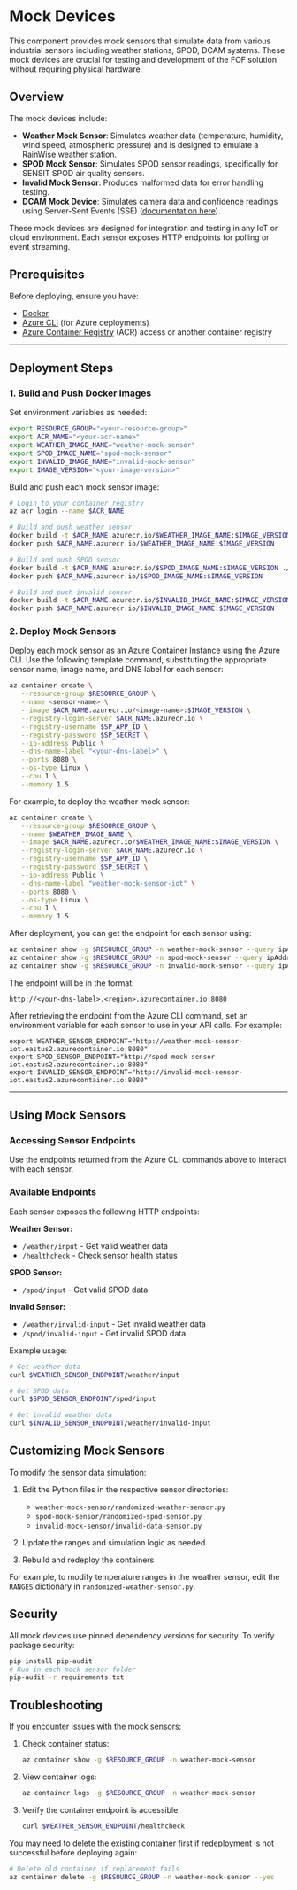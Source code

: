 # Mock Devices

This component provides mock sensors that simulate data from various industrial sensors including weather stations, SPOD, DCAM systems. These mock devices are crucial for testing and development of the FOF solution without requiring physical hardware.

## Overview

The mock devices include:

- **Weather Mock Sensor**: Simulates weather data (temperature, humidity, wind speed, atmospheric pressure) and is designed to emulate a RainWise weather station.
- **SPOD Mock Sensor**: Simulates SPOD sensor readings, specifically for SENSIT SPOD air quality sensors.
- **Invalid Mock Sensor**: Produces malformed data for error handling testing.
- **DCAM Mock Device**: Simulates camera data and confidence readings using Server-Sent Events (SSE) ([documentation here](./dcam-mock-sensor-sse/dcam-mock-sensor.md)).

These mock devices are designed for integration and testing in any IoT or cloud environment. Each sensor exposes HTTP endpoints for polling or event streaming.

## Prerequisites

Before deploying, ensure you have:
- [Docker](https://docs.docker.com/get-docker/)
- [Azure CLI](https://learn.microsoft.com/en-us/cli/azure/install-azure-cli) (for Azure deployments)
- [Azure Container Registry](https://learn.microsoft.com/en-us/azure/container-registry/) (ACR) access or another container registry
---

## Deployment Steps


### 1. Build and Push Docker Images

Set environment variables as needed:

```bash
export RESOURCE_GROUP="<your-resource-group>"
export ACR_NAME="<your-acr-name>"
export WEATHER_IMAGE_NAME="weather-mock-sensor"
export SPOD_IMAGE_NAME="spod-mock-sensor"
export INVALID_IMAGE_NAME="invalid-mock-sensor"
export IMAGE_VERSION="<your-image-version>"
```

Build and push each mock sensor image:

```bash
# Login to your container registry
az acr login --name $ACR_NAME

# Build and push weather sensor
docker build -t $ACR_NAME.azurecr.io/$WEATHER_IMAGE_NAME:$IMAGE_VERSION ./weather-mock-sensor
docker push $ACR_NAME.azurecr.io/$WEATHER_IMAGE_NAME:$IMAGE_VERSION

# Build and push SPOD sensor
docker build -t $ACR_NAME.azurecr.io/$SPOD_IMAGE_NAME:$IMAGE_VERSION ./spod-mock-sensor
docker push $ACR_NAME.azurecr.io/$SPOD_IMAGE_NAME:$IMAGE_VERSION

# Build and push invalid sensor
docker build -t $ACR_NAME.azurecr.io/$INVALID_IMAGE_NAME:$IMAGE_VERSION ./invalid-mock-sensor
docker push $ACR_NAME.azurecr.io/$INVALID_IMAGE_NAME:$IMAGE_VERSION
```

### 2. Deploy Mock Sensors 

Deploy each mock sensor as an Azure Container Instance using the Azure CLI. Use the following template command, substituting the appropriate sensor name, image name, and DNS label for each sensor:

```bash
az container create \
   --resource-group $RESOURCE_GROUP \
   --name <sensor-name> \
   --image $ACR_NAME.azurecr.io/<image-name>:$IMAGE_VERSION \
   --registry-login-server $ACR_NAME.azurecr.io \
   --registry-username $SP_APP_ID \
   --registry-password $SP_SECRET \
   --ip-address Public \
   --dns-name-label "<your-dns-label>" \
   --ports 8080 \
   --os-type Linux \
   --cpu 1 \
   --memory 1.5
```

For example, to deploy the weather mock sensor:

```bash
az container create \
   --resource-group $RESOURCE_GROUP \
   --name $WEATHER_IMAGE_NAME \
   --image $ACR_NAME.azurecr.io/$WEATHER_IMAGE_NAME:$IMAGE_VERSION \
   --registry-login-server $ACR_NAME.azurecr.io \
   --registry-username $SP_APP_ID \
   --registry-password $SP_SECRET \
   --ip-address Public \
   --dns-name-label "weather-mock-sensor-iot" \
   --ports 8080 \
   --os-type Linux \
   --cpu 1 \
   --memory 1.5
```

After deployment, you can get the endpoint for each sensor using:

```bash
az container show -g $RESOURCE_GROUP -n weather-mock-sensor --query ipAddress.fqdn -o tsv
az container show -g $RESOURCE_GROUP -n spod-mock-sensor --query ipAddress.fqdn -o tsv
az container show -g $RESOURCE_GROUP -n invalid-mock-sensor --query ipAddress.fqdn -o tsv
```

The endpoint will be in the format:

```
http://<your-dns-label>.<region>.azurecontainer.io:8080
```

After retrieving the endpoint from the Azure CLI command, set an environment variable for each sensor to use in your API calls. For example:

```
export WEATHER_SENSOR_ENDPOINT="http://weather-mock-sensor-iot.eastus2.azurecontainer.io:8080"
export SPOD_SENSOR_ENDPOINT="http://spod-mock-sensor-iot.eastus2.azurecontainer.io:8080"
export INVALID_SENSOR_ENDPOINT="http://invalid-mock-sensor-iot.eastus2.azurecontainer.io:8080"
```

---

## Using Mock Sensors

### Accessing Sensor Endpoints

Use the endpoints returned from the Azure CLI commands above to interact with each sensor.

### Available Endpoints

Each sensor exposes the following HTTP endpoints:

**Weather Sensor:**
- `/weather/input` - Get valid weather data
- `/healthcheck` - Check sensor health status

**SPOD Sensor:**
- `/spod/input` - Get valid SPOD data

**Invalid Sensor:**
- `/weather/invalid-input` - Get invalid weather data
- `/spod/invalid-input` - Get invalid SPOD data

Example usage:

```bash
# Get weather data
curl $WEATHER_SENSOR_ENDPOINT/weather/input

# Get SPOD data
curl $SPOD_SENSOR_ENDPOINT/spod/input

# Get invalid weather data
curl $INVALID_SENSOR_ENDPOINT/weather/invalid-input
```

## Customizing Mock Sensors

To modify the sensor data simulation:

1. Edit the Python files in the respective sensor directories:
   - `weather-mock-sensor/randomized-weather-sensor.py`
   - `spod-mock-sensor/randomized-spod-sensor.py`
   - `invalid-mock-sensor/invalid-data-sensor.py`

2. Update the ranges and simulation logic as needed
3. Rebuild and redeploy the containers

For example, to modify temperature ranges in the weather sensor, edit the `RANGES` dictionary in `randomized-weather-sensor.py`.

## Security

All mock devices use pinned dependency versions for security. To verify package security:

```bash
pip install pip-audit
# Run in each mock sensor folder
pip-audit -r requirements.txt
```

## Troubleshooting

If you encounter issues with the mock sensors:

1. Check container status:
   ```bash
   az container show -g $RESOURCE_GROUP -n weather-mock-sensor
   ```

2. View container logs:
   ```bash
   az container logs -g $RESOURCE_GROUP -n weather-mock-sensor
   ```

3. Verify the container endpoint is accessible:
   ```bash
   curl $WEATHER_SENSOR_ENDPOINT/healthcheck
   ```

You may need to delete the existing container first if redeployment is not successful before deploying again:

```bash
# Delete old container if replacement fails
az container delete -g $RESOURCE_GROUP -n weather-mock-sensor --yes
```
